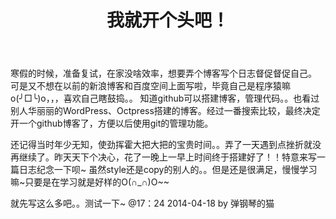 ﻿---
layout: post
keywords: 
description: 
title: 我就开个头吧！
categories: [life]
tags: [life]
group: archive
icon: code
tldr: true
---
寒假的时候，准备复试，在家没啥效率，想要弄个博客写个日志督促督促自己。
可是又不想在以前的新浪博客和百度空间上面写啦，毕竟自己是程序猿嘛o(╯□╰)o，，，喜欢自己瞎鼓捣。。
知道github可以搭建博客，管理代码。。也看过别人华丽丽的WordPress、Octpress搭建的博客。经过一番搜索比较，最终决定开一个github博客了，方便以后使用git的管理功能。

还记得当时年少无知，使劲挥霍大把大把的宝贵时间。。弄了一天遇到点挫折就没再继续了。昨天天下个决心，花了一晚上一早上时间终于搭建好了！！特意来写一篇日志纪念一下呗~
虽然style还是copy的别人的。。但是还是很满足，慢慢学习嘛~只要是在学习就是好样的O(∩_∩)O~~

就先写这么多吧。。测试一下~
                                                                                                         @17：24 2014-04-18
																										 by 弹钢琴的猫
